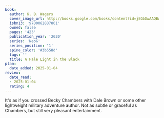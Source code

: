 ```yaml
---
book:
  author: K. B. Wagers
  cover_image_url: http://books.google.com/books/content?id=jEGbDwAAQBAJ&printsec=frontcover&img=1&zoom=1&edge=curl&source=gbs_api
  isbn13: '9780062887801'
  owned: false
  pages: '423'
  publication_year: '2020'
  series: 'NeoG'
  series_position: '1'
  spine_color: '#3b558d'
  tags: ''
  title: A Pale Light in the Black
plan:
  date_added: 2025-01-04
review:
  date_read:
  - 2025-01-04
  rating: 4
---
```

It's as if you crossed Becky Chambers with Dale Brown or some other lightweight military adventure author. Not as subtle or graceful as Chambers, but still very pleasant entertainment.
